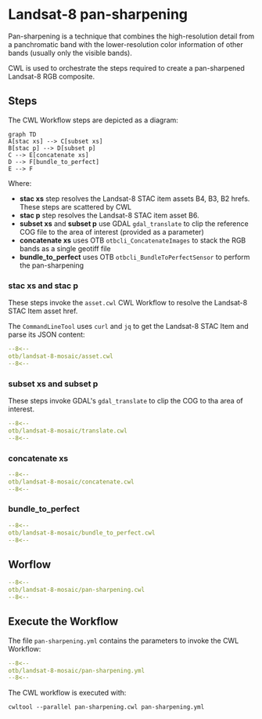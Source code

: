 # Landsat-8 pan-sharpening

Pan-sharpening is a technique that combines the high-resolution detail from a panchromatic band with the lower-resolution color information of other bands (usually only the visible bands).

CWL is used to orchestrate the steps required to create a pan-sharpened Landsat-8 RGB composite.


## Steps 

The CWL Workflow steps are depicted as a diagram:

```mermaid
graph TD
A[stac xs] --> C[subset xs]
B[stac p] --> D[subset p]
C --> E[concatenate xs]
D --> F[bundle_to_perfect]
E --> F
```

Where: 

- **stac xs** step resolves the Landsat-8 STAC item assets B4, B3, B2 hrefs. These steps are scattered by CWL
- **stac p** step resolves the Landsat-8 STAC item asset B6.
- **subset xs** and **subset p** use GDAL `gdal_translate` to clip the reference COG file to the area of interest (provided as a parameter) 
- **concatenate xs** uses OTB `otbcli_ConcatenateImages` to stack the RGB bands as a single geotiff file
- **bundle_to_perfect** uses OTB `otbcli_BundleToPerfectSensor` to perform the pan-sharpening

### stac xs and stac p

These steps invoke the `asset.cwl` CWL Workflow to resolve the Landsat-8 STAC Item asset href. 

The `CommandLineTool` uses `curl` and `jq` to get the Landsat-8 STAC Item and parse its JSON content:

```yaml
--8<--
otb/landsat-8-mosaic/asset.cwl
--8<--
```

### subset xs and subset p

These steps invoke GDAL's `gdal_translate` to clip the COG to tha area of interest.

```yaml
--8<--
otb/landsat-8-mosaic/translate.cwl
--8<--

```

### concatenate xs

```yaml
--8<--
otb/landsat-8-mosaic/concatenate.cwl
--8<--
```

### bundle_to_perfect

```yaml
--8<--
otb/landsat-8-mosaic/bundle_to_perfect.cwl
--8<--
```

## Worflow

```yaml
--8<--
otb/landsat-8-mosaic/pan-sharpening.cwl
--8<--
```

## Execute the Workflow

The file `pan-sharpening.yml` contains the parameters to invoke the CWL Workflow:

```yaml
--8<--
otb/landsat-8-mosaic/pan-sharpening.yml
--8<--
```

The CWL workflow is executed with:

```console
cwltool --parallel pan-sharpening.cwl pan-sharpening.yml
```
